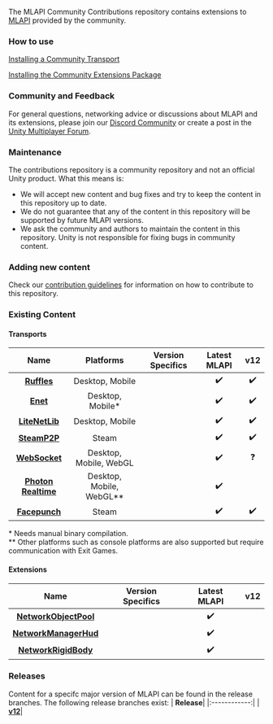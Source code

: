 The MLAPI Community Contributions repository contains extensions to [MLAPI](https://github.com/Unity-Technologies/com.unity.multiplayer.mlapi) provided by the community.

### How to use

[Installing a Community Transport](/Transports/README.md)

[Installing the Community Extensions Package](/com.mlapi.contrib.extensions/README.md)

### Community and Feedback
For general questions, networking advice or discussions about MLAPI and its extensions, please join our [Discord Community](https://discord.gg/FM8SE9E) or create a post in the [Unity Multiplayer Forum](https://forum.unity.com/forums/multiplayer.26/).

### Maintenance
The contributions repository is a community repository and not an official Unity product. What this means is:
- We will accept new content and bug fixes and try to keep the content in this repository up to date.
- We do not guarantee that any of the content in this repository will be supported by future MLAPI versions.
- We ask the community and authors to maintain the content in this repository. Unity is not responsible for fixing bugs in community content.

### Adding new content
Check our [contribution guidelines](CONTRIBUTING.md) for information on how to contribute to this repository.

### Existing Content

#### Transports
| **Name** | **Platforms** | **Version Specifics** | **Latest MLAPI** | **v12** |
|:------------:|:---------:|:-------------:|:-------:|:---:|
| **[Ruffles](/Transports/com.mlapi.contrib.transport.ruffles)**| Desktop, Mobile | | :heavy_check_mark: | :heavy_check_mark: | 
|**[Enet](/Transports/com.mlapi.contrib.transport.enet)**| Desktop, Mobile\* | |:heavy_check_mark: | :heavy_check_mark: | 
|**[LiteNetLib](/Transports/com.mlapi.contrib.transport.litenetlib)**| Desktop, Mobile | | :heavy_check_mark: | :heavy_check_mark: | 
|**[SteamP2P](/Transports/com.mlapi.contrib.transport.steamp2p)**| Steam || :heavy_check_mark: | :heavy_check_mark: | 
|**[WebSocket](/Transports/com.mlapi.contrib.transport.websocket)**| Desktop, Mobile, WebGL | | :heavy_check_mark:| :question: |
|**[Photon Realtime](/Transports/com.mlapi.contrib.transport.photon-realtime)**| Desktop, Mobile, WebGL\** || :heavy_check_mark: | |  
|**[Facepunch](/Transports/com.mlapi.contrib.transport.facepunch)**| Steam || :heavy_check_mark: | :heavy_check_mark: | 

\* Needs manual binary compilation.<br>
\** Other platforms such as console platforms are also supported but require communication with Exit Games.

#### Extensions
| **Name** | **Version Specifics** | **Latest MLAPI** | **v12** |
|:------------:|:-------------:|:-------:|:---:|
|**[NetworkObjectPool](/com.mlapi.contrib.extensions/Runtime/NetworkObjectPool)**| | :heavy_check_mark: | |
|**[NetworkManagerHud](/com.mlapi.contrib.extensions/Runtime/NetworkManagerHud)**| | :heavy_check_mark: | |
|**[NetworkRigidBody](/com.mlapi.contrib.extensions/Runtime/NetworkRigidbody)**| | :heavy_check_mark: | |


### Releases
Content for a specifc major version of MLAPI can be found in the release branches. The following release branches
exist:
| **Release**|
|:------------:|
| **[v12](https://github.com/Unity-Technologies/MLAPI.Transports/tree/release-v12)**|
